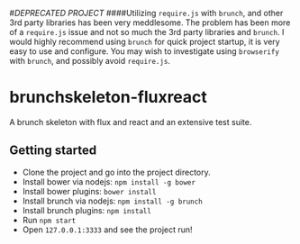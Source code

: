 #*DEPRECATED PROJECT*
####Utilizing `require.js` with `brunch`, and other 3rd party libraries has been very meddlesome. The problem has been more of a `require.js` issue and not so much the 3rd party libraries and `brunch`. I would highly recommend using `brunch` for quick project startup, it is very easy to use and configure. You may wish to investigate using `browserify` with `brunch`, and possibly avoid `require.js`.

brunchskeleton-fluxreact
========================

A brunch skeleton with flux and react and an extensive test suite.


## Getting started
* Clone the project and go into the project directory.
* Install bower via nodejs: `npm install -g bower`
* Install bower plugins: `bower install`
* Install brunch via nodejs: `npm install -g brunch`
* Install brunch plugins: `npm install`
* Run `npm start`
* Open `127.0.0.1:3333` and see the project run!
